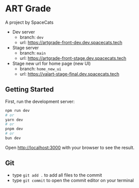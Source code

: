 # ART Grade

A project by SpaceCats

- Dev server
  - branch: `dev`
  - url: <https://artgrade-front-dev.dev.spacecats.tech>
- Stage server
  - branch: `main`
  - url: <https://artgrade-front-stage.dev.spacecats.tech>
- Stage new url for home page (new UI)
  - branch: `home_new_ui`
  - url: <https://valart-stage-final.dev.spacecats.tech>

## Getting Started

First, run the development server:

```bash
npm run dev
# or
yarn dev
# or
pnpm dev
# or
bun dev
```

Open <http://localhost:3000> with your browser to see the result.

## Git

- type `git add .` to add all files to the commit
- type `git commit` to open the commit editor on your terminal
